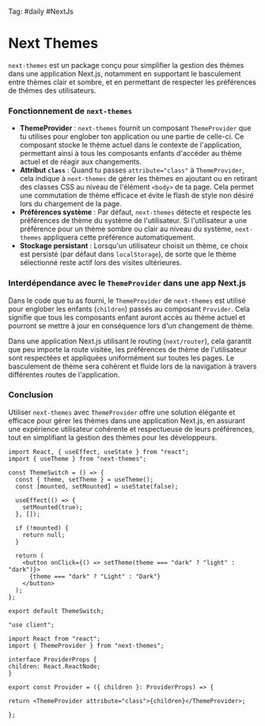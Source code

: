 Tag:  #daily #NextJs 

# Next Themes

`next-themes` est un package conçu pour simplifier la gestion des thèmes dans une application Next.js, notamment en supportant le basculement entre thèmes clair et sombre, et en permettant de respecter les préférences de thèmes des utilisateurs.

### Fonctionnement de `next-themes`

- **ThemeProvider** : `next-themes` fournit un composant `ThemeProvider` que tu utilises pour englober ton application ou une partie de celle-ci. Ce composant stocke le thème actuel dans le contexte de l'application, permettant ainsi à tous les composants enfants d'accéder au thème actuel et de réagir aux changements.
- **Attribut `class`** : Quand tu passes `attribute="class"` à `ThemeProvider`, cela indique à `next-themes` de gérer les thèmes en ajoutant ou en retirant des classes CSS au niveau de l'élément `<body>` de ta page. Cela permet une commutation de thème efficace et évite le flash de style non désiré lors du chargement de la page.
- **Préférences système** : Par défaut, `next-themes` détecte et respecte les préférences de thème du système de l'utilisateur. Si l'utilisateur a une préférence pour un thème sombre ou clair au niveau du système, `next-themes` appliquera cette préférence automatiquement.
- **Stockage persistant** : Lorsqu'un utilisateur choisit un thème, ce choix est persisté (par défaut dans `localStorage`), de sorte que le thème sélectionné reste actif lors des visites ultérieures.

### Interdépendance avec le `ThemeProvider` dans une app Next.js

Dans le code que tu as fourni, le `ThemeProvider` de `next-themes` est utilisé pour englober les enfants (`children`) passés au composant `Provider`. Cela signifie que tous les composants enfant auront accès au thème actuel et pourront se mettre à jour en conséquence lors d'un changement de thème. 

Dans une application Next.js utilisant le routing (`next/router`), cela garantit que peu importe la route visitée, les préférences de thème de l'utilisateur sont respectées et appliquées uniformément sur toutes les pages. Le basculement de thème sera cohérent et fluide lors de la navigation à travers différentes routes de l'application.

### Conclusion

Utiliser `next-themes` avec `ThemeProvider` offre une solution élégante et efficace pour gérer les thèmes dans une application Next.js, en assurant une expérience utilisateur cohérente et respectueuse de leurs préférences, tout en simplifiant la gestion des thèmes pour les développeurs.

```tsx
import React, { useEffect, useState } from "react";
import { useTheme } from "next-themes";

const ThemeSwitch = () => {
  const { theme, setTheme } = useTheme();
  const [mounted, setMounted] = useState(false);

  useEffect(() => {
    setMounted(true);
  }, []);

  if (!mounted) {
    return null;
  }

  return (
    <button onClick={() => setTheme(theme === "dark" ? "light" : "dark")}>
      {theme === "dark" ? "Light" : "Dark"}
    </button>
  );
};

export default ThemeSwitch;

```

```tsx
"use client";

import React from "react";
import { ThemeProvider } from "next-themes";

interface ProviderProps {
children: React.ReactNode;
}

export const Provider = ({ children }: ProviderProps) => {

return <ThemeProvider attribute="class">{children}</ThemeProvider>;

};
```